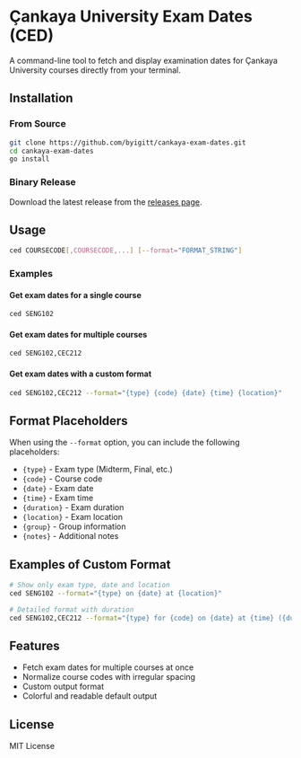 # Çankaya University Exam Dates (CED)

A command-line tool to fetch and display examination dates for Çankaya University courses directly from your terminal.

## Installation

### From Source

```bash
git clone https://github.com/byigitt/cankaya-exam-dates.git
cd cankaya-exam-dates
go install
```

### Binary Release

Download the latest release from the [releases page](https://github.com/byigitt/cankaya-exam-dates/releases).

## Usage

```bash
ced COURSECODE[,COURSECODE,...] [--format="FORMAT_STRING"]
```

### Examples

#### Get exam dates for a single course

```bash
ced SENG102
```

#### Get exam dates for multiple courses

```bash
ced SENG102,CEC212
```

#### Get exam dates with a custom format

```bash
ced SENG102,CEC212 --format="{type} {code} {date} {time} {location}"
```

## Format Placeholders

When using the `--format` option, you can include the following placeholders:

- `{type}` - Exam type (Midterm, Final, etc.)
- `{code}` - Course code
- `{date}` - Exam date
- `{time}` - Exam time
- `{duration}` - Exam duration
- `{location}` - Exam location
- `{group}` - Group information
- `{notes}` - Additional notes

## Examples of Custom Format

```bash
# Show only exam type, date and location
ced SENG102 --format="{type} on {date} at {location}"

# Detailed format with duration
ced SENG102,CEC212 --format="{type} for {code} on {date} at {time} ({duration}) in {location}"
```

## Features

- Fetch exam dates for multiple courses at once
- Normalize course codes with irregular spacing
- Custom output format
- Colorful and readable default output

## License

MIT License
